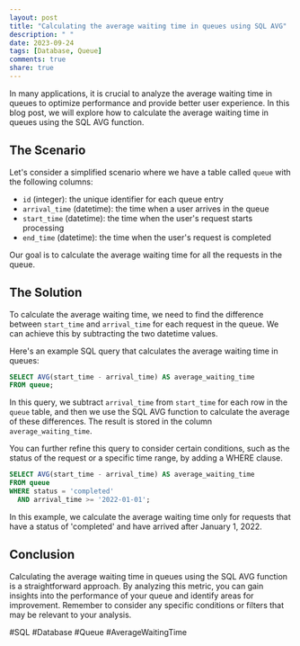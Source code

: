 ```yaml
---
layout: post
title: "Calculating the average waiting time in queues using SQL AVG"
description: " "
date: 2023-09-24
tags: [Database, Queue]
comments: true
share: true
---
```


In many applications, it is crucial to analyze the average waiting time in queues to optimize performance and provide better user experience. In this blog post, we will explore how to calculate the average waiting time in queues using the SQL AVG function.

## The Scenario

Let's consider a simplified scenario where we have a table called `queue` with the following columns:

- `id` (integer): the unique identifier for each queue entry
- `arrival_time` (datetime): the time when a user arrives in the queue
- `start_time` (datetime): the time when the user's request starts processing
- `end_time` (datetime): the time when the user's request is completed

Our goal is to calculate the average waiting time for all the requests in the queue.

## The Solution

To calculate the average waiting time, we need to find the difference between `start_time` and `arrival_time` for each request in the queue. We can achieve this by subtracting the two datetime values.

Here's an example SQL query that calculates the average waiting time in queues:

```sql
SELECT AVG(start_time - arrival_time) AS average_waiting_time
FROM queue;
```

In this query, we subtract `arrival_time` from `start_time` for each row in the `queue` table, and then we use the SQL AVG function to calculate the average of these differences. The result is stored in the column `average_waiting_time`.

You can further refine this query to consider certain conditions, such as the status of the request or a specific time range, by adding a WHERE clause.

```sql
SELECT AVG(start_time - arrival_time) AS average_waiting_time
FROM queue
WHERE status = 'completed'
  AND arrival_time >= '2022-01-01';
```

In this example, we calculate the average waiting time only for requests that have a status of 'completed' and have arrived after January 1, 2022.

## Conclusion

Calculating the average waiting time in queues using the SQL AVG function is a straightforward approach. By analyzing this metric, you can gain insights into the performance of your queue and identify areas for improvement. Remember to consider any specific conditions or filters that may be relevant to your analysis.

#SQL #Database #Queue #AverageWaitingTime